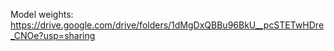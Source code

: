 Model weights: https://drive.google.com/drive/folders/1dMgDxQBBu96BkU__pcSTETwHDre_CNOe?usp=sharing
